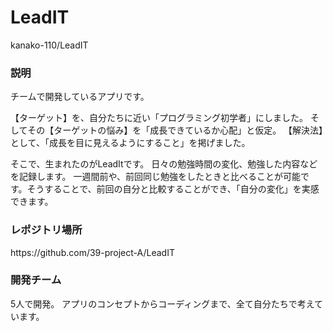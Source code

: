 # LeadIT
kanako-110/LeadIT

<h3>説明</h3>
チームで開発しているアプリです。

【ターゲット】を、自分たちに近い「プログラミング初学者」にしました。
そしてその【ターゲットの悩み】を「成長できているか心配」と仮定。
【解決法】として、「成長を目に見えるようにすること」を掲げました。

そこで、生まれたのがLeadItです。
日々の勉強時間の変化、勉強した内容などを記録します。
一週間前や、前回同じ勉強をしたときと比べることが可能です。そうすることで、前回の自分と比較することができ、「自分の変化」を実感できます。


<h3>レポジトリ場所</h3>
  https://github.com/39-project-A/LeadIT
  
<h3>開発チーム</h3>
5人で開発。
アプリのコンセプトからコーディングまで、全て自分たちで考えています。

